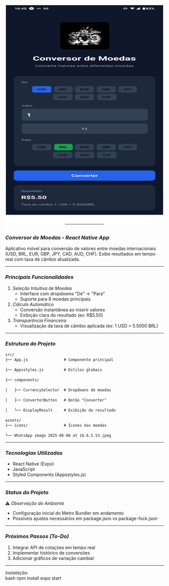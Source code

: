 
<div align="center">
 <img src="https://github.com/Zerogallo/Conversor-de-Moedas-Mobile/blob/main/WhatsApp%20Image%202025-08-06%20at%2016.45.53.jpeg" style="width: 500px; height: 700px;"/>
</div>

### *Conversor de Moedas - React Native App*  


Aplicativo móvel para conversão de valores entre moedas internacionais (USD, BRL, EUR, GBP, JPY, CAD, AUD, CHF). Exibe resultados em tempo real com taxa de câmbio atualizada.

---

### *Principais Funcionalidades*
1. *Seleção Intuitiva de Moedas*  
   - Interface com dropdowns "De" → "Para"  
   - Suporte para 8 moedas principais  
2. *Cálculo Automático*  
   - Conversão instantânea ao inserir valores  
   - Exibição clara do resultado (ex: R$5.50)  
3. *Transparência Financeira*  
   - Visualização da taxa de câmbio aplicada (ex: 1 USD = 5.5000 BRL)  

---

### *Estrutura do Projeto*

    src/
    ├── App.js                # Componente principal

    ├── Appsstyles.js         # Estilos globais

    ├── components/

    │   ├── CurrencySelector  # Dropdowns de moedas

    │   ├── ConverterButton   # Botão "Converter"

    │   └── DisplayResult     # Exibição do resultado
    
    assets/
    ├── icons/                # Ícones das moedas

    └── WhatsApp image 2025-06-08 at 16.6.5.53.jpeg 


---

### *Tecnologias Utilizadas*
- React Native (Expo)  
- JavaScript  
- Styled Components (Appsstyles.js)  

---

### *Status do Projeto*  
⚠️ *Observação do Ambiente*  
- Configuração inicial do Metro Bundler em andamento  
- Possíveis ajustes necessários em package.json vs package-fock.json  

---

### *Próximos Passos (To-Do)*  
1. Integrar API de cotações em tempo real  
2. Implementar histórico de conversões  
3. Adicionar gráficos de variação cambial  

---



*Instalação:*  
bash
npm install
expo start

